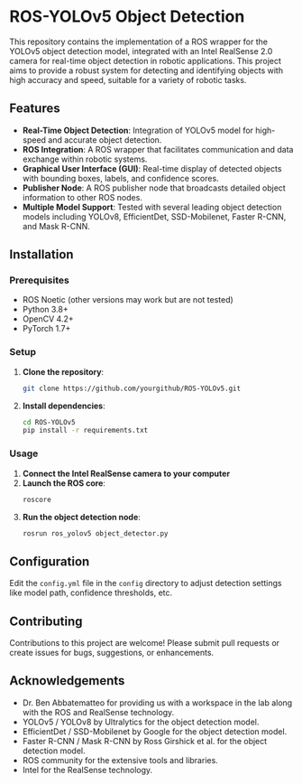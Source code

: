 # ROS-YOLOv5 Object Detection

This repository contains the implementation of a ROS wrapper for the YOLOv5 object detection model, integrated with an Intel RealSense 2.0 camera for real-time object detection in robotic applications. This project aims to provide a robust system for detecting and identifying objects with high accuracy and speed, suitable for a variety of robotic tasks.

## Features

- **Real-Time Object Detection**: Integration of YOLOv5 model for high-speed and accurate object detection.
- **ROS Integration**: A ROS wrapper that facilitates communication and data exchange within robotic systems.
- **Graphical User Interface (GUI)**: Real-time display of detected objects with bounding boxes, labels, and confidence scores.
- **Publisher Node**: A ROS publisher node that broadcasts detailed object information to other ROS nodes.
- **Multiple Model Support**: Tested with several leading object detection models including YOLOv8, EfficientDet, SSD-Mobilenet, Faster R-CNN, and Mask R-CNN.

## Installation

### Prerequisites

- ROS Noetic (other versions may work but are not tested)
- Python 3.8+
- OpenCV 4.2+
- PyTorch 1.7+

### Setup

1. **Clone the repository**:
   ```bash
   git clone https://github.com/yourgithub/ROS-YOLOv5.git
2. **Install dependencies**:
   ```bash
   cd ROS-YOLOv5
   pip install -r requirements.txt

### Usage
1. **Connect the Intel RealSense camera to your computer**
2. **Launch the ROS core**:
   ```bash
   roscore
3. **Run the object detection node**:
   ```bash
   rosrun ros_yolov5 object_detector.py

## Configuration

Edit the `config.yml` file in the `config` directory to adjust detection settings like model path, confidence thresholds, etc.

## Contributing

Contributions to this project are welcome! Please submit pull requests or create issues for bugs, suggestions, or enhancements.

## Acknowledgements

- Dr. Ben Abbatematteo for providing us with a workspace in the lab along with the ROS and RealSense technology.
- YOLOv5 / YOLOv8 by Ultralytics for the object detection model.
- EfficientDet / SSD-Mobilenet by Google for the object detection model.
- Faster R-CNN / Mask R-CNN by Ross Girshick et al. for the object detection model.
- ROS community for the extensive tools and libraries.
- Intel for the RealSense technology.

